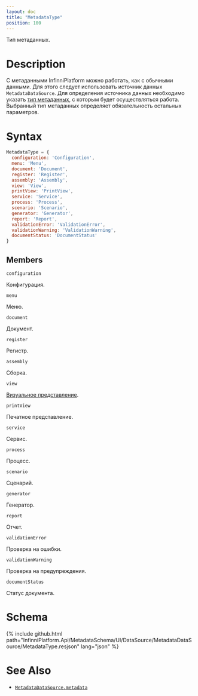 ```yaml
---
layout: doc
title: "MetadataType"
position: 100
---
```


Тип метаданных.

# Description

С метаданными InfinniPlatform можно работать, как с обычными данными. Для этого следует использовать
источник данных `MetadataDataSource`. Для определения источника данных необходимо указать [тип метаданных](MetadataType/),
с которым будет осуществляться работа. Выбранный тип метаданных определяет обязательность остальных параметров.


# Syntax

```js
MetadataType = {
  configuration: 'Configuration',
  menu: 'Menu',
  document: 'Document',
  register: 'Register',
  assembly: 'Assembly',
  view: 'View',
  printView: 'PrintView',
  service: 'Service',
  process: 'Process',
  scenario: 'Scenario',
  generator: 'Generator',
  report: 'Report',
  validationError: 'ValidationError',
  validationWarning: 'ValidationWarning',
  documentStatus: 'DocumentStatus'
}
```

## Members

`configuration`

Конфигурация.

`menu`

Меню.

`document`

Документ.

`register`

Регистр.

`assembly`

Сборка.

`view`

[Визуальное представление](../../../KeyConcepts/View/).

`printView`

Печатное представление.

`service`

Сервис.

`process`

Процесс.

`scenario`

Сценарий.

`generator`

Генератор.

`report`

Отчет.

`validationError`

Проверка на ошибки.

`validationWarning`

Проверка на предупреждения.

`documentStatus`

Статус документа.

# Schema

{% include github.html path="InfinniPlatform.Api/MetadataSchema/UI/DataSource/MetadataDataSource/MetadataType.resjson" lang="json" %}

# See Also

* [`MetadataDataSource.metadata`](../MetadataDataSource.metadata/)
